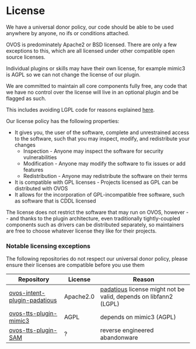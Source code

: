 # License

We have a universal donor policy, our code should be able to be used anywhere by anyone, no ifs or conditions attached.

OVOS is predominately Apache2 or BSD licensed. There are only a few exceptions to this, which are all licensed under other compatible open source licenses.

Individual plugins or skills may have their own license, for example mimic3 is AGPL so we can not change the license of our plugin.

We are committed to maintain all core components fully free, any code that we have no control over the license will live in an optional plugin and be flagged as such.

This includes avoiding LGPL code for reasons explained [here](https://softwareengineering.stackexchange.com/questions/119436/what-does-gpl-with-classpath-exception-mean-in-practice/326325#326325).

Our license policy has the following properties:

-  It gives you, the user of the software, complete and unrestrained access to the software, such that you may inspect, modify, and redistribute your changes
    - Inspection - Anyone may inspect the software for security vulnerabilities
    - Modification - Anyone may modify the software to fix issues or add features
    - Redistribution - Anyone may redistribute the software on their terms
- It is compatible with GPL licenses - Projects licensed as GPL can be distributed with OVOS
- It allows for the incorporation of GPL-incompatible free software, such as software that is CDDL licensed

The license does not restrict the software that may run on OVOS, however -- and thanks to the plugin architecture, even traditionally tightly-coupled components such as drivers can be distributed separately, so maintainers are free to choose whatever license they like for their projects.


### Notable licensing exceptions

The following repositories do not respect our universal donor policy, please ensure their licenses are compatible before you use them

| Repository                                                                                  | License   | Reason                                                                                                     |
|---------------------------------------------------------------------------------------------|-----------|------------------------------------------------------------------------------------------------------------|
| [ovos-intent-plugin-padatious](https://github.com/OpenVoiceOS/ovos-intent-plugin-padatious) | Apache2.0 | [padatious](https://github.com/MycroftAI/padatious) license might not be valid, depends on libfann2 (LGPL) |
| [ovos-tts-plugin-mimic3](https://github.com/OpenVoiceOS/ovos-tts-plugin-mimic3)             | AGPL      | depends on mimic3 (AGPL)                                                                                   |
| [ovos-tts-plugin-SAM](https://github.com/OpenVoiceOS/ovos-tts-plugin-SAM)                   | ?         | reverse engineered abandonware                                                                             |

